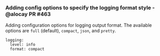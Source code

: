 ### Adding config options to specify the logging format style - @alocay PR #463

Adding configuration options for logging output format. The available options are `full` (default), `compact`, `json`, and `pretty`.

```
logging:
  level: info
  format: compact
```